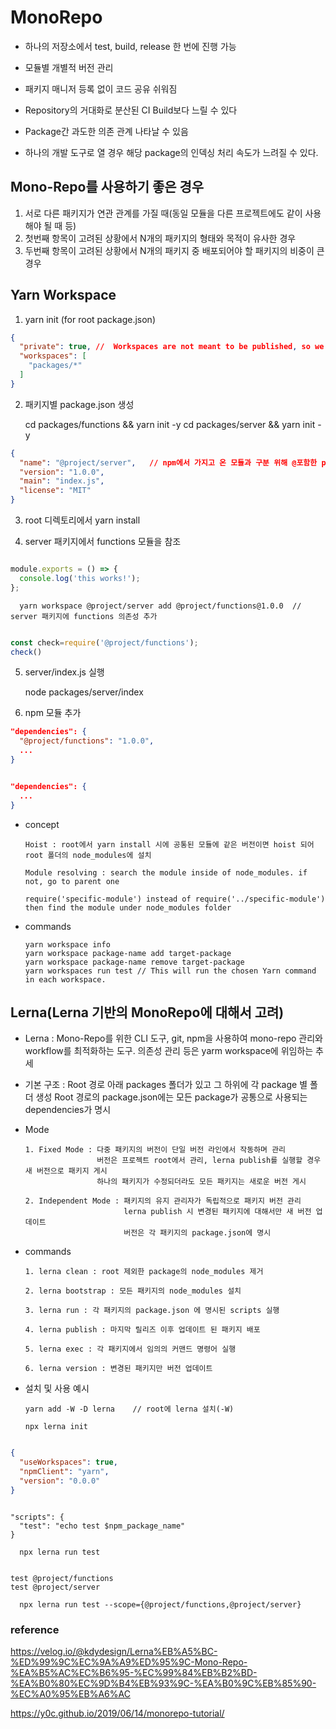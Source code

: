 
# MonoRepo

- 하나의 저장소에서 test, build, release 한 번에 진행 가능
- 모듈별 개별적 버전 관리
- 패키지 매니저 등록 없이 코드 공유 쉬워짐

- Repository의 거대화로 분산된 CI Build보다 느릴 수 있다
- Package간 과도한 의존 관계 나타날 수 있음
- 하나의 개발 도구로 열 경우 해당 package의 인덱싱 처리 속도가 느려질 수 있다.


## Mono-Repo를 사용하기 좋은 경우

1. 서로 다른 패키지가 연관 관계를 가질 때(동일 모듈을 다른 프로젝트에도 같이 사용해야 될 때 등)
2. 첫번째 항목이 고려된 상황에서 N개의 패키지의 형태와 목적이 유사한 경우
3. 두번째 항목이 고려된 상황에서 N개의 패키지 중 배포되어야 할 패키지의 비중이 큰 경우


## Yarn Workspace

1. yarn init  (for root package.json)

      
``` root/package.json
{
  "private": true, //  Workspaces are not meant to be published, so we’ve added this safety measure to make sure that nothing can accidentally expose them
  "workspaces": [
    "packages/*"
  ]	
}
```

2. 패키지별 package.json 생성

      cd packages/functions && yarn init -y
      cd packages/server && yarn init -y


``` server/package.json
{
  "name": "@project/server",   // npm에서 가지고 온 모듈과 구분 위해 @포함한 prefix 사용 
  "version": "1.0.0",
  "main": "index.js",
  "license": "MIT"
}
```

3. root 디렉토리에서 yarn install

4. server 패키지에서 functions 모듈을 참조


``` packages/functions/index.js

module.exports = () => {
  console.log('this works!');
};

```

      yarn workspace @project/server add @project/functions@1.0.0  // server 패키지에 functions 의존성 추가

      
``` packages/server/index.js

const check=require('@project/functions');
check()

```

5. server/index.js 실행

      node packages/server/index

6. npm 모듈 추가


``` packages/server/package.json
"dependencies": {
  "@project/functions": "1.0.0",
  ...
}
```

``` packages/functions/package.json

"dependencies": {
  ...
}

```

- concept

      Hoist : root에서 yarn install 시에 공통된 모듈에 같은 버전이면 hoist 되어 root 폴더의 node_modules에 설치

      Module resolving : search the module inside of node_modules. if not, go to parent one

      require('specific-module') instead of require('../specific-module') then find the module under node_modules folder

- commands

      yarn workspace info
      yarn workspace package-name add target-package
      yarn workspace package-name remove target-package
      yarn workspaces run test // This will run the chosen Yarn command in each workspace.


## Lerna(Lerna 기반의 MonoRepo에 대해서 고려)

- Lerna : Mono-Repo를 위한 CLI 도구, git, npm을 사용하여 mono-repo 관리와 workflow를 최적화하는 도구. 의존성 관리 등은 yarm workspace에 위임하는 추세

- 기본 구조 : Root 경로 아래 packages 폴더가 있고 그 하위에 각 package 별 폴더 생성 
            Root 경로의 package.json에는 모든 package가 공통으로 사용되는 dependencies가 명시

- Mode

      1. Fixed Mode : 다중 패키지의 버전이 단일 버전 라인에서 작동하며 관리
                      버전은 프로젝트 root에서 관리, lerna publish를 실행할 경우 새 버전으로 패키지 게시
                      하나의 패키지가 수정되더라도 모든 패키지는 새로운 버전 게시

      2. Independent Mode : 패키지의 유지 관리자가 독립적으로 패키지 버전 관리
                            lerna publish 시 변경된 패키지에 대해서만 새 버전 업데이트
                            버전은 각 패키지의 package.json에 명시

- commands

      1. lerna clean : root 제외한 package의 node_modules 제거

      2. lerna bootstrap : 모든 패키지의 node_modules 설치

      3. lerna run : 각 패키지의 package.json 에 명시된 scripts 실행

      4. lerna publish : 마지막 릴리즈 이후 업데이트 된 패키지 배포

      5. lerna exec : 각 패키지에서 임의의 커맨드 명령어 실행

      6. lerna version : 변경된 패키지만 버전 업데이트

- 설치 및 사용 예시

      yarn add -W -D lerna    // root에 lerna 설치(-W)

      npx lerna init


``` lerna.json

{
  "useWorkspaces": true,
  "npmClient": "yarn",
  "version": "0.0.0"
}

```


``` all packages/package.json

"scripts": {
  "test": "echo test $npm_package_name"
}

```

      npx lerna run test
```

test @project/functions
test @project/server
```

      npx lerna run test --scope={@project/functions,@project/server}

### reference  
https://velog.io/@kdydesign/Lerna%EB%A5%BC-%ED%99%9C%EC%9A%A9%ED%95%9C-Mono-Repo-%EA%B5%AC%EC%B6%95-%EC%99%84%EB%B2%BD-%EA%B0%80%EC%9D%B4%EB%93%9C-%EA%B0%9C%EB%85%90-%EC%A0%95%EB%A6%AC

https://y0c.github.io/2019/06/14/monorepo-tutorial/